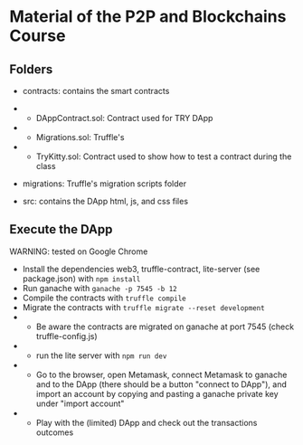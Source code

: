 # Material of the P2P and Blockchains Course

## Folders

- contracts: contains the smart contracts
- - DAppContract.sol: Contract used for TRY DApp
- - Migrations.sol: Truffle's
- - TryKitty.sol: Contract used to show how to test a contract during the class

- migrations: Truffle's migration scripts folder

- src: contains the DApp html, js, and css files

## Execute the DApp

WARNING: tested on Google Chrome

- Install the dependencies web3, truffle-contract, lite-server (see package.json) with ``npm install``
- Run ganache with ``ganache -p 7545 -b 12``
- Compile the contracts with ``truffle compile``
- Migrate the contracts with ``truffle migrate --reset development``
- - Be aware the contracts are migrated on ganache at port 7545 (check truffle-config.js)
- - run the lite server with  ``npm run dev``
- - Go to the browser, open Metamask, connect Metamask to ganache and to the DApp (there should be a button "connect to DApp"), and import an account by copying and pasting a ganache private key under "import account"
- - Play with the (limited) DApp and check out the transactions outcomes
